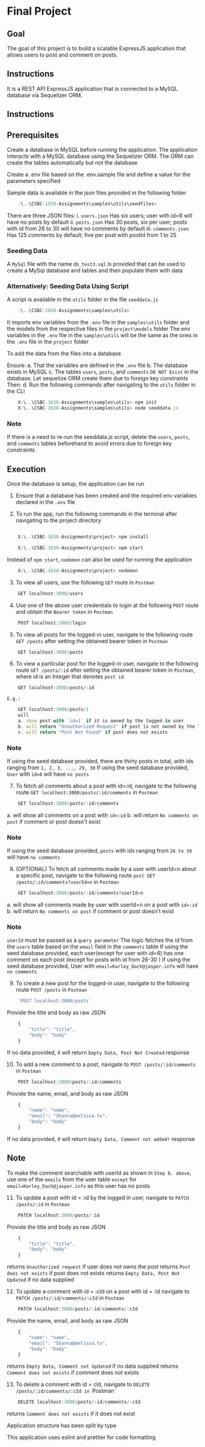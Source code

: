 # Final Project

## Goal

The goal of this project is to build a scalable ExpressJS application that allows users to post and comment on posts.

## Instructions

It is a REST API ExpressJS application that is connected to a MySQL database via Sequelizer ORM.

## Instructions

## Prerequisites

Create a database in MySQL before running the application. The application interacts with a MySQL database using the Sequelizer ORM.
The ORM can create the tables automatically but not the database

Create a .env file based on the .env.sample file and define a value for the parameters specified

Sample data is available in the json files provided in the following folder

```Javascript
    :\..\CSBC-1030-Assignments\samples\utils\seedfiles>
```

There are three JSON files:
i. `users.json` Has six users; user with id=6 will have no posts by default
ii. `posts.json` Has 30 posts, six per user; posts with id from 26 to 30 will have no comments by default
iii. `comments.json` Has 125 comments by default; five per post with postId from 1 to 25

### Seeding Data

A `MySql` file with the name `db_test3.sql` is provided that can be used to create a MySql database and tables and then populate them with data

### Alternatively: Seeding Data Using Script

A script is available in the `utils` folder in the file `seeddata.js`

```Javascript
    :\..\CSBC-1030-Assignments\samples\utils>
```

It imports env variables from the `.env` file in the `samples\utils` folder and the models from the respective files in the `project\models` folder
The env variables in the `.env` file in the `samples\utils` will be the same as the ones in the `.env` file in the `project` folder

To add the data from the files into a database

Ensure:
a. That the variables are defined in the `.env` file
b. The database exists in MySQL
c. The tables `users`, `posts`, and `comments` `DO NOT Exist` in the database. Let sequelize ORM create them due to foreign key constraints
Then:
d. Run the following commands after navigating to the `utils` folder in the CLI

```Javascript
    X:\..\CSBC-1030-Assignments\samples\utils> npm init
    X:\..\CSBC-1030-Assignments\samples\utils> node seeddata.js
```

### Note

If there is a need to re-run the seeddata.js script, delete the `users`, `posts`, and `comments` tables beforehand to avoid errors due to foreign key constraints

## Execution

Once the database is setup, the application can be run

1. Ensure that a database has been created and the required env variables declared in the `.env` file

2. To run the app, run the following commands in the terminal after navigating to the project directory

```Javascript

    X:\..\CSBC-1030-Assignments\project> npm install

    X:\..\CSBC-1030-Assignments\project> npm start

```

Instead of `npm start`, `nodemon` can also be used for running the application

```Javascript
    X:\..\CSBC-1030-Assignments\project> nodemon
```

3. To view all users, use the following `GET` route in `Postman`

```Javascript
    GET localhost:3000/users
```

4. Use one of the above user credentials to login at the following `POST` route and obtain the `Bearer token` in `Postman`

```Javascript
    POST localhost:3000/login
```

5. To view all posts for the logged-in user, navigate to the following route `GET /posts` after setting the obtained bearer token in `Postman`

```Javascript
    GET localhost:3000/posts
```

6. To view a particular post for the logged-in user, navigate to the following route `GET /posts/:id` after setting the obtained bearer token in `Postman`, where id is an Integer that denotes `post id`

```Javascript
    GET localhost:3000/posts/:id
```

    E.g.:

```Javascript
    GET localhost:3000/posts/1
    will
    a. show post with `id=1` if it is owned by the logged-in user
    b. will return "Unauthorized Request" if post is not owned by the logged-in user
    c. will return "Post Not Found" if post does not exists
```

### Note

If using the seed database provided, there are thirty posts in total, with ids ranging from `1, 2, 3, ..., 29, 30`
If using the seed database provided, `User` with `id=6` will have `no posts`

7. To fetch all comments about a post with id=:id, navigate to the following route `GET localhost:3000/posts/:id/comments` in `Postman`

```Javascript
    GET localhost:3000/posts/:id/comments
```

a. will show all comments on a post with `id=:id`
b. will return `No comments on post` if comment or post doesn't exist

### Note

If using the seed database provided, `posts` with ids ranging from `26 to 30` will have `no comments`

8. (OPTIONAL) To fetch all comments made by a user with userId=n about a specific post, navigate to the following route `post GET /posts/:id/comments?userId=n` in `Postman`

```Javascript
    GET localhost:3000/posts/:id/comments?userId=n
```

a. will show all comments made by user with userId=n on a post with `id=:id`
b. will return `No comments on post` if comment or post doesn't exist

### Note

`userId` must be passed as a `query parameter`
The logic fetches the id from the `users` table based on the `email` field in the `comments` table
If using the seed database provided, each user(except for user with id=6) has one comment on each post (except for posts with id from 26-30 )
If using the seed database provided, User with `email=Karley_Dach@jasper.info` will have `no comments`

9. To create a new post for the logged-in user, navigate to the following route `POST /posts` in `Postman`

```Javascript
    `POST localhost:3000/posts`
```

Provide the title and body as raw JSON

```Javascript
    {
        "title": "title",
        "body": "body"
    }
```

If no data provided, it will return `Empty Data, Post Not Created` response

10. To add a new comment to a post, navigate to `POST /posts/:id/comments` in `Postman`

```Javascript
    POST localhost:3000/posts/:id/comments
```

Provide the name, email, and body as raw JSON

```Javascript
    {
        "name": "name",
        "email": "Shanna@melissa.tv",
        "body": "body"
    }
```

If no data provided, it will return `Empty Data, Comment not added!` response

## Note

To make the comment searchable with userId as shown in `Step 8. above`, use one of the `emails` from the user table `except` for `email=Karley_Dach@jasper.info` as this user has no posts

11. To update a post with id = :id by the logged in user, navigate to `PATCH /posts/:id` in `Postman`

```Javascript
    PATCH localhost:3000/posts/:id
```

Provide the title and body as raw JSON

```Javascript
    {
        "title": "title",
        "body": "body"
    }
```

returns `Unauthorized request` if user does not owns the post
returns `Post does not exists` if post does not exists
returns `Empty Data, Post Not Updated` if no data supplied

12. To update a comment with id = :cId on a post with id = :id navigate to `PATCH /posts/:id/comments/:cId` in `Postman`

```Javascript
    PATCH localhost:3000/posts/:id/comments/:cId
```

Provide the name, email, and body as raw JSON

```Javascript
    {
        "name": "name",
        "email": "Shanna@melissa.tv",
        "body": "body"
    }
```

returns `Empty Data, Comment not Updated` if no data supplied
returns `Comment does not exists` if comment does not exists

13. To delete a comment with id = cId, navigate to `DELETE /posts/:id/comments/:cId in `Postman`

```Javascript
    DELETE localhost:3000/posts/:id/comments/:cId
```

returns `Comment does not exists` if it does not exist

Application structure has been split by type

This application uses eslint and prettier for code formatting
